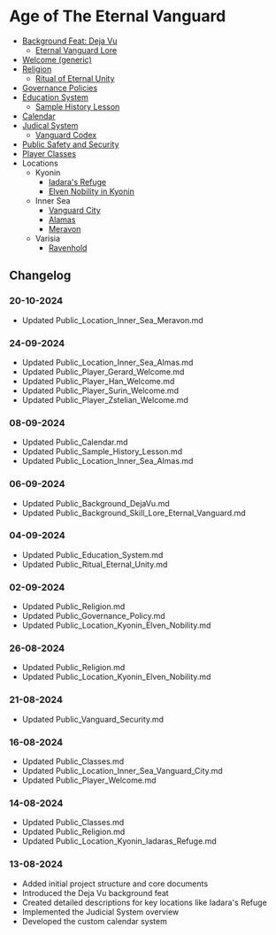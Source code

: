 # Age of The Eternal Vanguard
* [Background Feat: Deja Vu](Public/Background/DejaVu.md)
    * [Eternal Vanguard Lore](Public/Background/Skill_Lore_Eternal_Vanguard.md)
* [Welcome (generic)](Public/Player/Welcome.md)
* [Religion](Public/Religion.md)
    * [Ritual of Eternal Unity](Public/Ritual/Eternal_Unity.md)
* [Governance Policies](Public/Governance_Policy.md)
* [Education System](Public/Education_System.md)
    * [Sample History Lesson](Public/Sample_History_Lesson.md)
* [Calendar](Public/Calendar.md)
* [Judical System](Public/Judical_System.md)
    * [Vanguard Codex](Public/Vanguard_Codex.md)
* [Public Safety and Security](Public/Vanguard_Security.md)
* [Player Classes](Public/Classes.md)
* Locations
    * Kyonin
        * [Iadara's Refuge](Public/Location/Kyonin/Iadaras_Refuge.md)
        * [Elven Nobility in Kyonin](Public/Location/Kyonin/Elven_Nobility.md)
    * Inner Sea
        * [Vanguard City](Public/Location/Inner_Sea/Vanguard_City.md)
        * [Alamas](Public/Location/Inner_Sea/Almas.md)
        * [Meravon](Public/Location/Inner_Sea/Meravon.md)
    * Varisia
        * [Ravenhold](Public/Location/Varisia/Ravenhold.md)

## Changelog
### 20-10-2024
- Updated Public_Location_Inner_Sea_Meravon.md

### 24-09-2024
- Updated Public_Location_Inner_Sea_Almas.md
- Updated Public_Player_Gerard_Welcome.md
- Updated Public_Player_Han_Welcome.md
- Updated Public_Player_Surin_Welcome.md
- Updated Public_Player_Zstelian_Welcome.md

### 08-09-2024
- Updated Public_Calendar.md
- Updated Public_Sample_History_Lesson.md
- Updated Public_Location_Inner_Sea_Almas.md

### 06-09-2024
- Updated Public_Background_DejaVu.md
- Updated Public_Background_Skill_Lore_Eternal_Vanguard.md

### 04-09-2024
- Updated Public_Education_System.md
- Updated Public_Ritual_Eternal_Unity.md

### 02-09-2024
- Updated Public_Religion.md
- Updated Public_Governance_Policy.md
- Updated Public_Location_Kyonin_Elven_Nobility.md

### 26-08-2024
- Updated Public_Religion.md
- Updated Public_Location_Kyonin_Elven_Nobility.md

### 21-08-2024
- Updated Public_Vanguard_Security.md

### 16-08-2024
- Updated Public_Classes.md
- Updated Public_Location_Inner_Sea_Vanguard_City.md
- Updated Public_Player_Welcome.md

### 14-08-2024
- Updated Public_Classes.md
- Updated Public_Religion.md
- Updated Public_Location_Kyonin_Iadaras_Refuge.md

### 13-08-2024
- Added initial project structure and core documents
- Introduced the Deja Vu background feat
- Created detailed descriptions for key locations like Iadara's Refuge
- Implemented the Judicial System overview
- Developed the custom calendar system